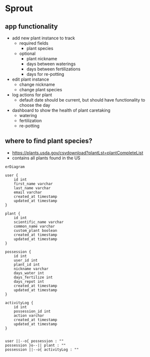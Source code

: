 # Sprout

## app functionality
* add new plant instance to track
    * required fields
        * plant species
    * optional
        * plant nickname
        * days between waterings
        * days between fertilizations
        * days for re-potting
* edit plant instance
    * change nickname
    * change plant species
* log actions for plant
    * default date should be current, but should have functionality to choose the day
* dashboard to show the health of plant caretaking
    * watering
    * fertilization
    * re-potting

## where to find plant species?
* https://plants.usda.gov/csvdownload?plantLst=plantCompleteList
* contains all plants found in the US

```mermaid
erDiagram

user {
    id int
    first_name varchar
    last_name varchar
    email varchar
    created_at timestamp
    updated_at timestamp
}

plant {
    id int
    scientific_name varchar
    common_name varchar
    custom_plant boolean
    created_at timestamp
    updated_at timestamp
}

possession {
    id int
    user_id int
    plant_id int
    nickname varchar
    days_water int
    days_fertilize int
    days_repot int
    created_at timestamp
    updated_at timestamp
}

activityLog {
    id int
    possession_id int
    action varchar
    created_at timestamp
    updated_at timestamp
}


user ||--o{ possession : ""
possession }o--|| plant : ""
possession ||--o{ activityLog : ""
```